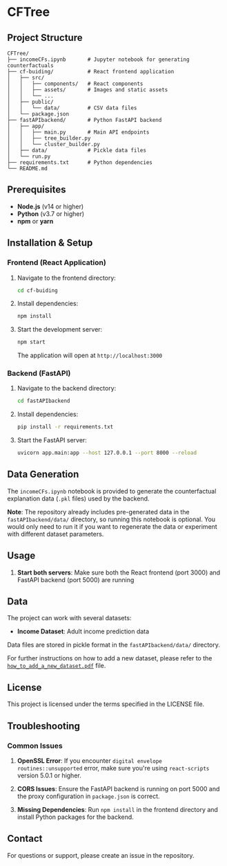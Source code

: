 # CFTree



## Project Structure

```
CFTree/
├── incomeCFs.ipynb       # Jupyter notebook for generating counterfactuals
├── cf-buiding/           # React frontend application
│   ├── src/
│   │   ├── components/   # React components
│   │   ├── assets/       # Images and static assets
│   │   └── ...
│   ├── public/
│   │   └── data/         # CSV data files
│   └── package.json
├── fastAPIbackend/       # Python FastAPI backend
│   ├── app/
│   │   ├── main.py       # Main API endpoints
│   │   ├── tree_builder.py
│   │   └── cluster_builder.py
│   ├── data/             # Pickle data files
│   └── run.py
├── requirements.txt      # Python dependencies
└── README.md
```


## Prerequisites

- **Node.js** (v14 or higher)
- **Python** (v3.7 or higher)
- **npm** or **yarn**

## Installation & Setup

### Frontend (React Application)

1. Navigate to the frontend directory:
   ```bash
   cd cf-buiding
   ```

2. Install dependencies:
   ```bash
   npm install
   ```

3. Start the development server:
   ```bash
   npm start
   ```

   The application will open at `http://localhost:3000`

### Backend (FastAPI)

1. Navigate to the backend directory:
   ```bash
   cd fastAPIbackend
   ```

2. Install dependencies:
   ```bash
   pip install -r requirements.txt
   ```

3. Start the FastAPI server:
   ```bash
   uvicorn app.main:app --host 127.0.0.1 --port 8000 --reload
   ```


## Data Generation

The `incomeCFs.ipynb` notebook is provided to generate the counterfactual explanation data (`.pkl` files) used by the backend.

**Note**: The repository already includes pre-generated data in the `fastAPIbackend/data/` directory, so running this notebook is optional. You would only need to run it if you want to regenerate the data or experiment with different dataset parameters.



## Usage

1. **Start both servers**: Make sure both the React frontend (port 3000) and FastAPI backend (port 5000) are running

## Data

The project can work with several datasets:
- **Income Dataset**: Adult income prediction data


Data files are stored in pickle format in the `fastAPIbackend/data/` directory.

For further instructions on how to add a new dataset, please refer to the [`how_to_add_a_new_dataset.pdf`](how_to_add_a_new_dataset.pdf) file.

## License

This project is licensed under the terms specified in the LICENSE file.

## Troubleshooting

### Common Issues

1. **OpenSSL Error**: If you encounter `digital envelope routines::unsupported` error, make sure you're using `react-scripts` version 5.0.1 or higher.

2. **CORS Issues**: Ensure the FastAPI backend is running on port 5000 and the proxy configuration in `package.json` is correct.

3. **Missing Dependencies**: Run `npm install` in the frontend directory and install Python packages for the backend.

## Contact

For questions or support, please create an issue in the repository.
